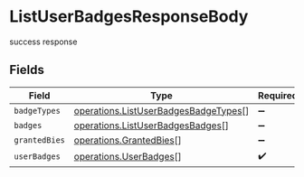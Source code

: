 # ListUserBadgesResponseBody

success response


## Fields

| Field                                                                                               | Type                                                                                                | Required                                                                                            | Description                                                                                         |
| --------------------------------------------------------------------------------------------------- | --------------------------------------------------------------------------------------------------- | --------------------------------------------------------------------------------------------------- | --------------------------------------------------------------------------------------------------- |
| `badgeTypes`                                                                                        | [operations.ListUserBadgesBadgeTypes](../../../sdk/models/operations/listuserbadgesbadgetypes.md)[] | :heavy_minus_sign:                                                                                  | N/A                                                                                                 |
| `badges`                                                                                            | [operations.ListUserBadgesBadges](../../../sdk/models/operations/listuserbadgesbadges.md)[]         | :heavy_minus_sign:                                                                                  | N/A                                                                                                 |
| `grantedBies`                                                                                       | [operations.GrantedBies](../../../sdk/models/operations/grantedbies.md)[]                           | :heavy_minus_sign:                                                                                  | N/A                                                                                                 |
| `userBadges`                                                                                        | [operations.UserBadges](../../../sdk/models/operations/userbadges.md)[]                             | :heavy_check_mark:                                                                                  | N/A                                                                                                 |